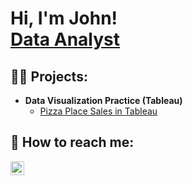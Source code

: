 <h1>Hi, I'm John! <br/><a href="https://www.linkedin.com/in/john-okrzesik/">Data Analyst</a>

<h2>👨‍💻 Projects:</h2>

- <b>Data Visualization Practice (Tableau)</b>
  - [Pizza Place Sales in Tableau](https://public.tableau.com/views/PizzaPlaceSales_16900347008620/PizzaPlaceSalesFor2015?:language=en-US&:display_count=n&:origin=viz_share_link)

<h2> 🤳 How to reach me:</h2>

[<img align="left" alt="JoshMadakor | LinkedIn" width="22px" src="https://cdn.jsdelivr.net/npm/simple-icons@v3/icons/linkedin.svg" />][linkedin]

[linkedin]: https://linkedin.com/in/john-okrzesik
